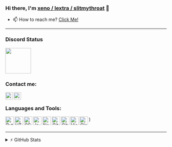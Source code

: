 ### Hi there, I'm [xeno / lextra / slitmythroat](fraud.gay) 👋

- 📫 How to reach me? [Click Me!](https://discord.com/users/907835526256689192)

---

### Discord Status
[<img height="80px" src="(https://discord.c99.nl/widget/theme-4/907835526256689192.png)"/>](https://discord.com/users/907835526256689192)

### Contact me: 

[<img align="left" alt="xeno / lextra / slitmythroat | Website" width="23px" src="https://i.imgur.com/HcY0gIm.png"/>](https://fraud.gay)
[<img align="left" alt="xeno / lextra / slitmythroat | Discord" width="23px" src="https://i.imgur.com/CZU39q2.png"/>](https://discord.com/users/907835526256689192)
</br>

### Languages and Tools: 

[<img align="left" alt="Python" width="26px" src="https://skillicons.dev/icons?i=python"/>](https://python.org)
[<img align="left" alt="HTML" width="26px" src="https://skillicons.dev/icons?i=html"/>](https://w3.org/html)
[<img align="left" alt="CSS" width="26px" src="https://skillicons.dev/icons?i=css"/>](https://w3schools.com/css)
[<img align="left" alt="JavaScript" width="26px" src="https://skillicons.dev/icons?i=js"/>](https://javascript.com)
[<img align="left" alt="Node.js" width="26px" src="https://skillicons.dev/icons?i=nodejs"/>](https://nodejs.org/en)
[<img align="left" alt="Git" width="26px" src="https://skillicons.dev/icons?i=lua"/>](https://www.lua.org/)
[<img align="left" alt="GitHub" width="26px" src="https://skillicons.dev/icons?i=github"/>](https://github.com)
[<img align="left" alt="Visual Studio Code" width="26px" src="https://skillicons.dev/icons?i=vscode"/>](https://code.visualstudio.com)
[<img align="left" alt="CloudFlare" width="26px" src="https://skillicons.dev/icons?i=cloudflare"/>](https://www.cloudflare.com/))
<br>
<br>

---

<details>
  <summary>⚡ GitHub Stats</summary>
<br>
<a href="https://github.com/lextra">
<img align="center" alt="mrnekrozyt | GitHub Stats" src="https://github-readme-stats-eight-pink.vercel.app/api?username=mrnekrozyt&&show_icons=true&theme=tokyonight&layout=compact"/>
<br>
<br>
<img align="center" src="(https://github-readme-streak-stats.herokuapp.com?user=mrnekrozyt&theme=tokyonight&type=png)](https://git.io/streak-stats)" alt="mrnekrozyt | GitHub Stats"/>
</a>
</details>
